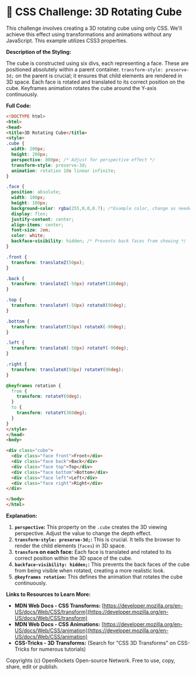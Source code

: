 # 🐞 CSS Challenge:  3D Rotating Cube


This challenge involves creating a 3D rotating cube using only CSS.  We'll achieve this effect using transformations and animations without any JavaScript. This example utilizes CSS3 properties.

**Description of the Styling:**

The cube is constructed using six divs, each representing a face.  These are positioned absolutely within a parent container.  `transform-style: preserve-3d;` on the parent is crucial; it ensures that child elements are rendered in 3D space.  Each face is rotated and translated to its correct position on the cube.  Keyframes animation rotates the cube around the Y-axis continuously.


**Full Code:**

```html
<!DOCTYPE html>
<html>
<head>
<title>3D Rotating Cube</title>
<style>
.cube {
  width: 200px;
  height: 200px;
  perspective: 800px; /* Adjust for perspective effect */
  transform-style: preserve-3d;
  animation: rotation 10s linear infinite;
}

.face {
  position: absolute;
  width: 100px;
  height: 100px;
  background-color: rgba(255,0,0,0.7); /*Example color, change as needed*/
  display: flex;
  justify-content: center;
  align-items: center;
  font-size: 2em;
  color: white;
  backface-visibility: hidden; /* Prevents back faces from showing */
}

.front {
  transform: translateZ(50px);
}

.back {
  transform: translateZ(-50px) rotateY(180deg);
}

.top {
  transform: translateY(-50px) rotateX(90deg);
}

.bottom {
  transform: translateY(50px) rotateX(-90deg);
}

.left {
  transform: translateX(-50px) rotateY(-90deg);
}

.right {
  transform: translateX(50px) rotateY(90deg);
}

@keyframes rotation {
  from {
    transform: rotateY(0deg);
  }
  to {
    transform: rotateY(360deg);
  }
}
</style>
</head>
<body>

<div class="cube">
  <div class="face front">Front</div>
  <div class="face back">Back</div>
  <div class="face top">Top</div>
  <div class="face bottom">Bottom</div>
  <div class="face left">Left</div>
  <div class="face right">Right</div>
</div>

</body>
</html>
```

**Explanation:**

1. **`perspective`:**  This property on the `.cube` creates the 3D viewing perspective.  Adjust the value to change the depth effect.
2. **`transform-style: preserve-3d;`:** This is crucial. It tells the browser to render the child elements (`faces`) in 3D space.
3. **`transform` on each face:** Each face is translated and rotated to its correct position within the 3D space of the cube.
4. **`backface-visibility: hidden;`:**  This prevents the back faces of the cube from being visible when rotated, creating a more realistic look.
5. **`@keyframes rotation`:** This defines the animation that rotates the cube continuously.


**Links to Resources to Learn More:**

* **MDN Web Docs - CSS Transforms:** [https://developer.mozilla.org/en-US/docs/Web/CSS/transform](https://developer.mozilla.org/en-US/docs/Web/CSS/transform)
* **MDN Web Docs - CSS Animations:** [https://developer.mozilla.org/en-US/docs/Web/CSS/animation](https://developer.mozilla.org/en-US/docs/Web/CSS/animation)
* **CSS-Tricks - 3D Transforms:** (Search for "CSS 3D Transforms" on CSS-Tricks for numerous tutorials)


Copyrights (c) OpenRockets Open-source Network. Free to use, copy, share, edit or publish.

